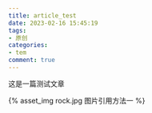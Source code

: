 ```yaml
---
title: article_test
date: 2023-02-16 15:45:19
tags:
- 原创
categories:
- tem
comment: true
---
```


这是一篇测试文章

{% asset_img rock.jpg 图片引用方法一 %}
